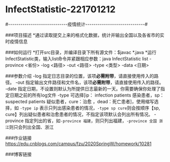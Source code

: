 # InfectStatistic-221701212
#-----------------------------疫情统计-----------------------------#

###项目描述
*通过读取提交上来的格式化数据，统计并输出全国以及各省市的实时疫情信息

###如何运行
*打开src目录，并编译目录下所有源文件：$javac *.java
*运行InfectStatistic类，输入list命令并紧跟相应参数：java InfectStatistic list -province <省份> -log <路径> -out <路径> -type <类型> -data <日期>

###参数介绍
-log 	指定日志目录的位置，该项**必需附带**，请直接使用传入的路径。
-out 	指定输出文件路径和文件名，该项**必需附带**，请直接使用传入的路径。
-date 	指定日期，不设置则默认为所提供日志最新的一天。你需要确保你处理了指定日期之前的所有log文件
-type	可选择[ip： infection patients 感染患者，sp： suspected patients 疑似患者，cure：治愈 ，dead：死亡患者]，使用缩写选择，如 `-type ip` 表示只列出感染患者的情况，`-type sp cure`则会按顺序【sp, cure】列出疑似患者和治愈患者的情况，不指定该项默认会列出所有情况。
-province	指定列出的省，如`-province 福建`，则只列出福建，`-province 全国 浙江`则只会列出全国、浙江

###作业链接
  ​	https://edu.cnblogs.com/campus/fzu/2020SpringW/homework/10281

###博客链接


